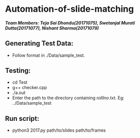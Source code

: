 # Automation-of-slide-matching
##### Team Members: Teja Sai Dhondu(20171075), Swetanjal Murati Dutta(20171077), Nishant Sharma(20171079)  
## Generating Test Data:
- Follow format in ./Data/sample_test.

## Testing:
- cd Test
- g++ checker.cpp
- ./a.out
- Enter the path to the directory containing _rolllno_.txt. Eg: ../Data/sample_test

## Run script:
- python3 2017.py path/to/slides path/to/frames
